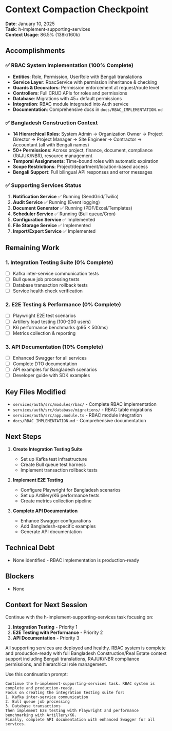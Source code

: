 # Context Compaction Checkpoint
**Date**: January 10, 2025  
**Task**: h-implement-supporting-services  
**Context Usage**: 86.5% (138k/160k)

## Accomplishments

### ✅ RBAC System Implementation (100% Complete)
- **Entities**: Role, Permission, UserRole with Bengali translations
- **Service Layer**: RbacService with permission inheritance & checking
- **Guards & Decorators**: Permission enforcement at request/route level
- **Controllers**: Full CRUD APIs for roles and permissions
- **Database**: Migrations with 45+ default permissions
- **Integration**: RBAC module integrated into Auth service
- **Documentation**: Comprehensive docs in `docs/RBAC_IMPLEMENTATION.md`

### ✅ Bangladesh Construction Context
- **14 Hierarchical Roles**: System Admin → Organization Owner → Project Director → Project Manager → Site Engineer → Contractor → Accountant (all with Bengali names)
- **50+ Permissions**: Across project, finance, document, compliance (RAJUK/NBR), resource management
- **Temporal Assignments**: Time-bound roles with automatic expiration
- **Scope Restrictions**: Project/department/location-based access
- **Bengali Support**: Full bilingual API responses and error messages

### ✅ Supporting Services Status
1. **Notification Service** ✅ Running (SendGrid/Twilio)
2. **Audit Service** ✅ Running (Event logging)
3. **Document Generator** ✅ Running (PDF/Excel/Templates)
4. **Scheduler Service** ✅ Running (Bull queue/Cron)
5. **Configuration Service** ✅ Implemented
6. **File Storage Service** ✅ Implemented
7. **Import/Export Service** ✅ Implemented

## Remaining Work

### 1. Integration Testing Suite (0% Complete)
- [ ] Kafka inter-service communication tests
- [ ] Bull queue job processing tests
- [ ] Database transaction rollback tests
- [ ] Service health check verification

### 2. E2E Testing & Performance (0% Complete)
- [ ] Playwright E2E test scenarios
- [ ] Artillery load testing (100-200 users)
- [ ] K6 performance benchmarks (p95 < 500ms)
- [ ] Metrics collection & reporting

### 3. API Documentation (10% Complete)
- [ ] Enhanced Swagger for all services
- [ ] Complete DTO documentation
- [ ] API examples for Bangladesh scenarios
- [ ] Developer guide with SDK examples

## Key Files Modified
- `services/auth/src/modules/rbac/` - Complete RBAC implementation
- `services/auth/src/database/migrations/` - RBAC table migrations
- `services/auth/src/app.module.ts` - RBAC module integration
- `docs/RBAC_IMPLEMENTATION.md` - Comprehensive documentation

## Next Steps

1. **Create Integration Testing Suite**
   - Set up Kafka test infrastructure
   - Create Bull queue test harness
   - Implement transaction rollback tests

2. **Implement E2E Testing**
   - Configure Playwright for Bangladesh scenarios
   - Set up Artillery/K6 performance tests
   - Create metrics collection pipeline

3. **Complete API Documentation**
   - Enhance Swagger configurations
   - Add Bangladesh-specific examples
   - Generate API documentation

## Technical Debt
- None identified - RBAC implementation is production-ready

## Blockers
- None

## Context for Next Session

Continue with the h-implement-supporting-services task focusing on:
1. **Integration Testing** - Priority 1
2. **E2E Testing with Performance** - Priority 2  
3. **API Documentation** - Priority 3

All supporting services are deployed and healthy. RBAC system is complete and production-ready with full Bangladesh Construction/Real Estate context support including Bengali translations, RAJUK/NBR compliance permissions, and hierarchical role management.

Use this continuation prompt:
```
Continue the h-implement-supporting-services task. RBAC system is complete and production-ready. 
Focus on creating the integration testing suite for:
1. Kafka inter-service communication
2. Bull queue job processing
3. Database transactions
Then implement E2E testing with Playwright and performance benchmarking with Artillery/K6.
Finally, complete API documentation with enhanced Swagger for all services.
```